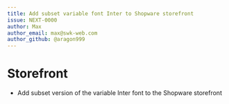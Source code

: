 ```yaml
---
title: Add subset variable font Inter to Shopware storefront
issue: NEXT-0000
author: Max
author_email: max@swk-web.com
author_github: @aragon999
---
```

# Storefront
* Add subset version of the variable Inter font to the Shopware storefront
